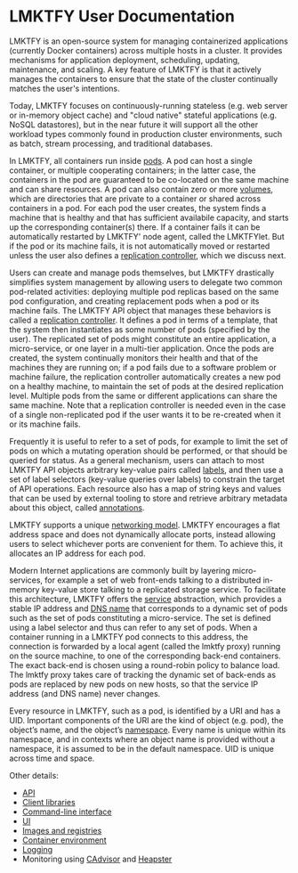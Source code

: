 # LMKTFY User Documentation

LMKTFY is an open-source system for managing containerized applications (currently Docker containers) across multiple hosts in a cluster. It provides mechanisms for application deployment, scheduling, updating, maintenance, and scaling. A key feature of LMKTFY is that it actively manages the containers to ensure that the state of the cluster continually matches the user's intentions.

Today, LMKTFY focuses on continuously-running stateless (e.g. web server or in-memory object cache) and "cloud native" stateful applications (e.g. NoSQL datastores), but in the near future it will support all the other workload types commonly found in production cluster environments, such as batch, stream processing, and traditional databases.

In LMKTFY, all containers run inside [pods](pods.md). A pod can host a single container, or multiple cooperating containers; in the latter case, the containers in the pod are guaranteed to be co-located on the same machine and can share resources. A pod can also contain zero or more [volumes](volumes.md), which are directories that are private to a container or shared across containers in a pod. For each pod the user creates, the system finds a machine that is healthy and that has sufficient availabile capacity, and starts up the corresponding container(s) there. If a container fails it can be automatically restarted by LMKTFY' node agent, called the LMKTFYlet. But if the pod or its machine fails, it is not automatically moved or restarted unless the user also defines a [replication controller](replication-controller.md), which we discuss next.

Users can create and manage pods themselves, but LMKTFY drastically simplifies system management by allowing users to delegate two common pod-related activities: deploying multiple pod replicas based on the same pod configuration, and creating replacement pods when a pod or its machine fails. The LMKTFY API object that manages these behaviors is called a [replication controller](replication-controller.md). It defines a pod in terms of a template, that the system then instantiates as some number of pods (specified by the user). The replicated set of pods might constitute an entire application, a micro-service, or one layer in a multi-tier application. Once the pods are created, the system continually monitors their health and that of the machines they are running on; if a pod fails due to a software problem or machine failure, the replication controller automatically creates a new pod on a healthy machine, to maintain the set of pods at the desired replication level. Multiple pods from the same or different applications can share the same machine. Note that a replication controller is needed even in the case of a single non-replicated pod if the user wants it to be re-created when it or its machine fails.

Frequently it is useful to refer to a set of pods, for example to limit the set of pods on which a mutating operation should be performed, or that should be queried for status. As a general mechanism, users can attach to most LMKTFY API objects arbitrary key-value pairs called [labels](labels.md), and then use a set of label selectors (key-value queries over labels) to constrain the target of API operations. Each resource also has a map of string keys and values that can be used by external tooling to store and retrieve arbitrary metadata about this object, called [annotations](annotations.md). 

LMKTFY supports a unique [networking model](networking.md). LMKTFY encourages a flat address space and does not dynamically allocate ports, instead allowing users to select whichever ports are convenient for them. To achieve this, it allocates an IP address for each pod.

Modern Internet applications are commonly built by layering micro-services, for example a set of web front-ends talking to a distributed in-memory key-value store talking to a replicated storage service. To facilitate this architecture, LMKTFY offers the [service](services.md) abstraction, which provides a stable IP address and [DNS name](dns.md) that corresponds to a dynamic set of pods such as the set of pods constituting a micro-service. The set is defined using a label selector and thus can refer to any set of pods. When a container running in a LMKTFY pod connects to this address, the connection is forwarded by a local agent (called the lmktfy proxy) running on the source machine, to one of the corresponding back-end containers. The exact back-end is chosen using a round-robin policy to balance load. The lmktfy proxy takes care of tracking the dynamic set of back-ends as pods are replaced by new pods on new hosts, so that the service IP address (and DNS name) never changes.

Every resource in LMKTFY, such as a pod, is identified by a URI and has a UID. Important components of the URI are the kind of object (e.g. pod), the object’s name, and the object’s [namespace](namespaces.md). Every name is unique within its namespace, and in contexts where an object name is provided without a namespace, it is assumed to be in the default namespace. UID is unique across time and space.

Other details:

* [API](api-conventions.md)
* [Client libraries](client-libraries.md)
* [Command-line interface](lmktfyctl.md)
* [UI](ui.md)
* [Images and registries](images.md)
* [Container environment](container-environment.md)
* [Logging](logging.md)
* Monitoring using [CAdvisor](https://github.com/google/cadvisor) and [Heapster](https://github.com/GoogleCloudPlatform/heapster)

